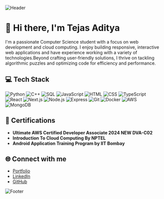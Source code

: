 ![Header](https://capsule-render.vercel.app/api?type=waving&color=gradient&height=100&section=header)

# 👋 Hi there, I'm Tejas Aditya



I'm a passionate Computer Science student with a focus on web development and cloud computing. I enjoy building responsive, interactive web applications and have experience working with a variety of technologies.Beyond crafting user-friendly solutions, I thrive on tackling algorithmic puzzles and optimizing code for efficiency and performance. 

## 💻 Tech Stack

<img src="https://img.shields.io/badge/-Python-3776AB?style=for-the-badge&logo=python&logoColor=white" alt="Python"/>
<img src="https://img.shields.io/badge/-C++-00599C?style=for-the-badge&logo=cplusplus&logoColor=white" alt="C++"/>
<img src="https://img.shields.io/badge/-SQL-4479A1?style=for-the-badge&logo=postgresql&logoColor=white" alt="SQL"/>
<img src="https://img.shields.io/badge/-JavaScript-F7DF1E?style=for-the-badge&logo=javascript&logoColor=black" alt="JavaScript"/>
<img src="https://img.shields.io/badge/-HTML-E34F26?style=for-the-badge&logo=html5&logoColor=white" alt="HTML"/>
<img src="https://img.shields.io/badge/-CSS-1572B6?style=for-the-badge&logo=css3&logoColor=white" alt="CSS"/>
<img src="https://img.shields.io/badge/-TypeScript-3178C6?style=for-the-badge&logo=typescript&logoColor=white" alt="TypeScript"/>
<img src="https://img.shields.io/badge/-React-61DAFB?style=for-the-badge&logo=react&logoColor=white" alt="React"/>
<img src="https://img.shields.io/badge/-Next.js-000000?style=for-the-badge&logo=nextdotjs&logoColor=white" alt="Next.js"/>
<img src="https://img.shields.io/badge/-Node.js-339933?style=for-the-badge&logo=nodedotjs&logoColor=white" alt="Node.js"/>
<img src="https://img.shields.io/badge/-Express-000000?style=for-the-badge&logo=express&logoColor=white" alt="Express"/>
<img src="https://img.shields.io/badge/-Git-F05032?style=for-the-badge&logo=git&logoColor=white" alt="Git"/>
<img src="https://img.shields.io/badge/-Docker-2496ED?style=for-the-badge&logo=docker&logoColor=white" alt="Docker"/>
<img src="https://img.shields.io/badge/-AWS-232F3E?style=for-the-badge&logo=amazonaws&logoColor=white" alt="AWS"/>
<img src="https://img.shields.io/badge/-MongoDB-47A248?style=for-the-badge&logo=mongodb&logoColor=white" alt="MongoDB"/>






## 📜 Certifications

- **Ultimate AWS Certified Developer Associate 2024 NEW DVA-C02**
- **Introduction To Cloud Computing By NPTEL**
- **Android Application Training Program by IIT Bombay**

## 🌐 Connect with me

- [Portfolio](https://tejasaditya-portfolio.vercel.app)
- [LinkedIn](https://linkedin.com/in/tejas-aditya/)
- [GitHub](https://github.com/adityatejas562)

![Footer](https://capsule-render.vercel.app/api?type=waving&color=gradient&height=100&section=footer)
